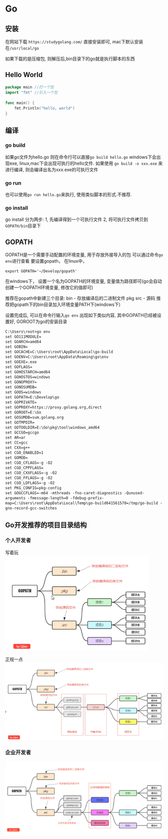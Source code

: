 # Go
## 安装
在网站下载
`https://studygolang.com/`
直接安装即可, mac下默认安装在`/usr/local/go`

如果下载的是压缩包, 则解压后,bin目录下的go就是执行脚本的东西

## Hello World
``` go
package main //打一个包
import "fmt" //引入一个包

func main() {
	fmt.Println("hello, world")
}
```

## 编译
### go build
如果go文件为hello.go
则在命令行可以直接`go build hello.go`
windows下会出现exe, linux,mac下会出现可执行的hello文件.
如果使用
`go build -o xxx.exe`
来进行编译, 则会编译出名为xxx.exe的可执行文件

### go run
也可以使用`go run hello.go`来执行, 使用类似脚本的形式.不推荐.

### go install
go install 分为两步:
1, 先编译得到一个可执行文件
2, 将可执行文件拷贝到`GOPATH/bin`目录下

## GOPATH
GOPATH是一个需要手动配置的环境变量, 用于存放外接导入的包
可以通过命令`go env`进行查看
要设置gopath， 在linux中， 
```
export GOPATH='~/Develop/gopath'
```
在windows下， 设置一个名为GOPATH的环境变量, 变量值为路径即可(go会自动创建一个GOPATH环境变量, 修改它的值即可)

推荐在gopath中新建三个目录:
bin - 存放编译后的二进制文件
pkg
src - 源码
推荐把gopath下的bin目录加入环境变量PATH下(windows下)

设置完成后, 可以在命令行输入`go env`
出现如下类似内容, 其中GOPATH已经被设置好, GOROOT为go的安装目录
```
C:\Users\root>go env
set GO111MODULE=
set GOARCH=amd64
set GOBIN=
set GOCACHE=C:\Users\root\AppData\Local\go-build
set GOENV=C:\Users\root\AppData\Roaming\go\env
set GOEXE=.exe
set GOFLAGS=
set GOHOSTARCH=amd64
set GOHOSTOS=windows
set GONOPROXY=
set GONOSUMDB=
set GOOS=windows
set GOPATH=E:\Develop\go
set GOPRIVATE=
set GOPROXY=https://proxy.golang.org,direct
set GOROOT=E:\Go
set GOSUMDB=sum.golang.org
set GOTMPDIR=
set GOTOOLDIR=E:\Go\pkg\tool\windows_amd64
set GCCGO=gccgo
set AR=ar
set CC=gcc
set CXX=g++
set CGO_ENABLED=1
set GOMOD=
set CGO_CFLAGS=-g -O2
set CGO_CPPFLAGS=
set CGO_CXXFLAGS=-g -O2
set CGO_FFLAGS=-g -O2
set CGO_LDFLAGS=-g -O2
set PKG_CONFIG=pkg-config
set GOGCCFLAGS=-m64 -mthreads -fno-caret-diagnostics -Qunused-arguments -fmessage-length=0 -fdebug-prefix-map=C:\Users\root\AppData\Local\Temp\go-build641561570=/tmp/go-build -gno-record-gcc-switches
```

## Go开发推荐的项目目录结构
### 个人开发者
写着玩
![](_v_images/20200107131657180_22321.png)

正规一点
![](_v_images/20200107131819131_22044.png)

### 企业开发者
![](_v_images/20200107131949975_653.png)